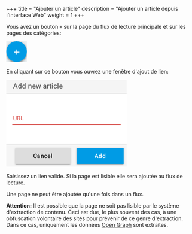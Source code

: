 +++
title = "Ajouter un article"
description = "Ajouter un article depuis l'interface Web"
weight = 1
+++

Vous avez un bouton `+` sur la page du flux de lecture principale et sur les pages des catégories:

![](images/add-button.png)

En cliquant sur ce bouton vous ouvrez une fenêtre d'ajout de lien:

![](images/add-form.png)

Saisissez un lien valide.
Si la page est lisible elle sera ajoutée au flux de lecture.

Une page ne peut être ajoutée qu'une fois dans un flux.

**Attention:** Il est possible que la page ne soit pas lisible par le système d'extraction de contenu.
Ceci est due, le plus souvent des cas, à une obfuscation volontaire des sites pour prévenir de ce genre d'extraction.
Dans ce cas, uniquement les données [Open Graph][open-graph] sont extraites.

[open-graph]: https://fr.wikipedia.org/wiki/Open_Graph_Protocol
